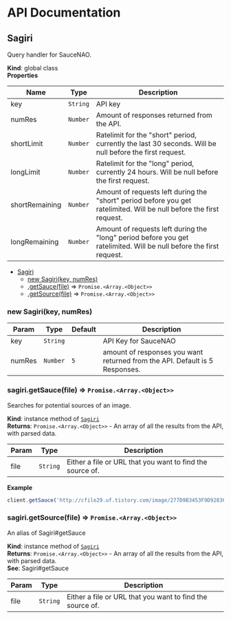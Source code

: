 # API Documentation

<a name="Sagiri"></a>

## Sagiri
Query handler for SauceNAO.

**Kind**: global class  
**Properties**

| Name | Type | Description |
| --- | --- | --- |
| key | <code>String</code> | API key |
| numRes | <code>Number</code> | Amount of responses returned from the API. |
| shortLimit | <code>Number</code> | Ratelimit for the "short" period, currently the last 30 seconds. Will be null before the first request. |
| longLimit | <code>Number</code> | Ratelimit for the "long" period, currently 24 hours. Will be null before the first request. |
| shortRemaining | <code>Number</code> | Amount of requests left during the "short" period before you get ratelimited. Will be null before the first request. |
| longRemaining | <code>Number</code> | Amount of requests left during the "long" period before you get ratelimited. Will be null before the first request. |


* [Sagiri](#Sagiri)
    * [new Sagiri(key, numRes)](#new_Sagiri_new)
    * [.getSauce(file)](#Sagiri+getSauce) ⇒ <code>Promise.&lt;Array.&lt;Object&gt;&gt;</code>
    * [.getSource(file)](#Sagiri+getSource) ⇒ <code>Promise.&lt;Array.&lt;Object&gt;&gt;</code>

<a name="new_Sagiri_new"></a>

### new Sagiri(key, numRes)

| Param | Type | Default | Description |
| --- | --- | --- | --- |
| key | <code>String</code> |  | API Key for SauceNAO |
| numRes | <code>Number</code> | <code>5</code> | amount of responses you want returned from the API. Default is 5 Responses. |

<a name="Sagiri+getSauce"></a>

### sagiri.getSauce(file) ⇒ <code>Promise.&lt;Array.&lt;Object&gt;&gt;</code>
Searches for potential sources of an image.

**Kind**: instance method of [<code>Sagiri</code>](#Sagiri)  
**Returns**: <code>Promise.&lt;Array.&lt;Object&gt;&gt;</code> - An array of all the results from the API, with parsed data.  

| Param | Type | Description |
| --- | --- | --- |
| file | <code>String</code> | Either a file or URL that you want to find the source of. |

**Example**  
```js
client.getSauce('http://cfile29.uf.tistory.com/image/277D9B3453F9D9283659F4').then(console.log);
```
<a name="Sagiri+getSource"></a>

### sagiri.getSource(file) ⇒ <code>Promise.&lt;Array.&lt;Object&gt;&gt;</code>
An alias of Sagiri#getSauce

**Kind**: instance method of [<code>Sagiri</code>](#Sagiri)  
**Returns**: <code>Promise.&lt;Array.&lt;Object&gt;&gt;</code> - An array of all the results from the API, with parsed data.  
**See**: Sagiri#getSauce  

| Param | Type | Description |
| --- | --- | --- |
| file | <code>String</code> | Either a file or URL that you want to find the source of. |

